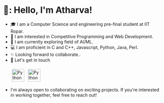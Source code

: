 # 👋: Hello, I'm Atharva!
- 🎓 I am a Computer Science and engineering pre-final student at IIT Ropar.
- 🌱 I am interested in Competitive Programming and Web Development.
- 👀 I am currently exploring field of AI/ML.
- 💻 I am proficient in C and C++, Javascript, Python, Java, Perl.
- ✨ Looking forward to collaborate..
- 🤝 Let's get in touch <br><br>
  <a href="https://www.linkedin.com/in/atharva-mulay-b18566211/" target="_blank" rel="noopener noreferrer"> <img src="https://cdn.exclaimer.com/Handbook%20Images/linkedin-icon_64x64.png" alt="Python" height="40" style="vertical-align:top; margin:4px"></a>
  <a href="mailto:2021csb1076@iitrpr.ac.in"> <img src="https://img.icons8.com/color/48/000000/gmail-new.png" alt="Python" height="40" style="vertical-align:top; margin:4px"></a>
</p>

- I'm always open to collaborating on exciting projects. If you're interested in working together, feel free to reach out!
